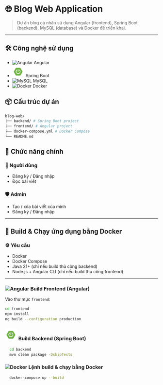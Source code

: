 # 🌐 Blog Web Application

> Dự án blog cá nhân sử dụng Angular (frontend), Spring Boot (backend), MySQL (database) và Docker để triển khai.

---

## 🛠️ Công nghệ sử dụng

- <img src="https://angular.io/assets/images/logos/angular/angular.svg" width="40" alt="Angular" /> Angular  
- <img src="https://raw.githubusercontent.com/haivoDA22TTD/haivoDA22TTD/main/assets/Spring%20Boot.png" width="40" alt="Spring Boot" /> Spring Boot
- <img src="https://www.mysql.com/common/logos/logo-mysql-170x115.png" width="40" alt="MySQL" /> MySQL  
- <img src="https://www.docker.com/wp-content/uploads/2022/03/Moby-logo.png" width="40" alt="Docker" /> Docker


## 📦 Cấu trúc dự án
```bash
blog-web/
├── backend/ # Spring Boot project
├── frontend/ # Angular project
├── docker-compose.yml # Docker Compose 
└── README.md
```
## 🧩 Chức năng chính

### 👤 Người dùng
- Đăng ký / Đăng nhập
- Đọc bài viết


### 🛡️ Admin
- Tạo / xóa bài viết của mình
- Đăng ký / Đăng nhập
---


## 🚀 Build & Chạy ứng dụng bằng Docker

### ⚙️ Yêu cầu

- Docker
- Docker Compose
- Java 21+ (chỉ nếu build thủ công backend)
- Node.js + Angular CLI (chỉ nếu build thủ công frontend)

---

### <img src="https://angular.io/assets/images/logos/angular/angular.svg" width="40" alt="Angular" /> Build Frontend (Angular)

Vào thư mục `frontend`:

```bash
cd frontend
npm install
ng build --configuration production
```

### <img src="https://raw.githubusercontent.com/haivoDA22TTD/haivoDA22TTD/main/assets/Spring%20Boot.png" width="40" alt="Spring Boot" /> Build Backend (Spring Boot)

```bash
  cd backend
  mvn clean package -DskipTests
```
### <img src="https://www.docker.com/wp-content/uploads/2022/03/Moby-logo.png" width="40" alt="Docker" /> Lệnh build & chạy bằng Docker

```bash
  docker-compose up --build
```

